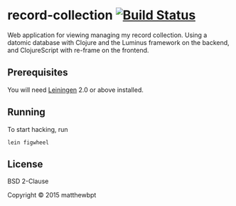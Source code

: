 # record-collection [![Build Status](https://travis-ci.org/matthewbpt/record-collection.svg)](https://travis-ci.org/matthewbpt/record-collection)

Web application for viewing managing my record collection. Using a datomic database with Clojure and the Luminus framework on the backend, and ClojureScript with re-frame on the frontend.

## Prerequisites

You will need [Leiningen][1] 2.0 or above installed.

[1]: https://github.com/technomancy/leiningen

## Running

To start hacking, run

    lein figwheel

## License

BSD 2-Clause

Copyright © 2015 matthewbpt
